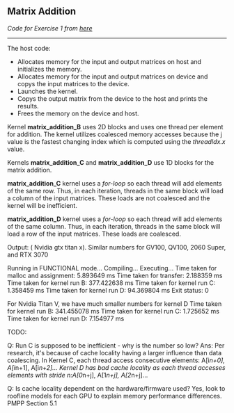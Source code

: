 ## Matrix Addition

*Code for Exercise 1 from [here](../../exercises/README.MD)*

---

The host code:

- Allocates memory for the input and output matrices on host and initializes the memory.
- Allocates memory for the input and output matrices on device and copys the input matrices to the device.
- Launches the kernel.
- Copys the output matrix from the device to the host and prints the results.
- Frees the memory on the device and host.


Kernel **matrix_addition_B** uses 2D blocks and uses one thread per element for addition. The kernel utilizes coalesced memory accesses because the j value is the fastest changing index which is computed using the *threadIdx.x* value.

Kernels **matrix_addition_C** and **matrix_addition_D** use 1D blocks for the matrix addition.

**matrix_addition_C** kernel uses a *for-loop* so each thread will add elements of the same row. Thus, in each iteration, threads in the same block will load a column of the input matrices. These loads are not coalesced and the kernel will be inefficient.

**matrix_addition_D** kernel uses a *for-loop* so each thread will add elements of the same column. Thus, in each iteration, threads in the same block will load a row of the input matrices. These loads are coalesced.

Output: ( Nvidia gtx titan x). Similar numbers for GV100, QV100, 2060 Super, and RTX 3070   

Running in FUNCTIONAL mode...
Compiling...
Executing...
Time taken for malloc and assignment: 5.893649 ms
Time taken for transfer: 2.188359 ms
Time taken for kernel run B: 377.422638 ms
Time taken for kernel run C: 1.358459 ms
Time taken for kernel run D: 94.369804 ms
Exit status: 0

For Nvidia Titan V, we have much smaller numbers for kernel D
Time taken for kernel run B: 341.455078 ms
Time taken for kernel run C: 1.725652 ms
Time taken for kernel run D: 7.154977 ms


TODO:

Q: Run C is supposed to be inefficient - why is the number so low?
Ans:  Per research, it's because of cache locality having a larger influence than data coalescing.  In Kernel C, each thread access consecutive elements: A[i*n+0], A[i*n+1], A[i*n+2]...  Kernel D has bad cache locality as each thread accesses elements with stride n:A[0*n+j], A[1*n+j], A[2*n+j]...

Q: Is cache locality dependent on the hardware/firmware used?
Yes, look to roofline models for each GPU to explain memory performance differences.
PMPP Section 5.1

